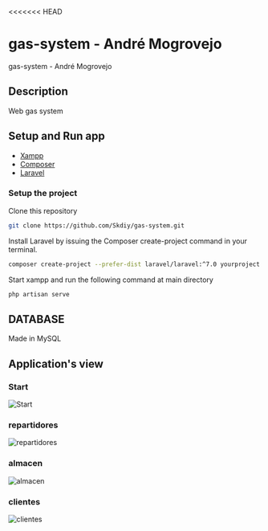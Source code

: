 <<<<<<< HEAD
# gas-system - André Mogrovejo 

gas-system - André Mogrovejo

## Description

Web gas system

## Setup and Run app
* [Xampp](https://www.apachefriends.org/es/index.html)
* [Composer](https://getcomposer.org)
* [Laravel](https://laravel.com)

### Setup the project

Clone this repository
``` bash
git clone https://github.com/Skdiy/gas-system.git
```

Install Laravel by issuing the Composer create-project command in your terminal.
``` bash
composer create-project --prefer-dist laravel/laravel:^7.0 yourproject
```

Start xampp and run the following command at main directory
``` bash
php artisan serve
```

## DATABASE

Made in MySQL

## Application's view

### Start
![Start](https://github.com/Skdiy/gas-system/blob/main/captures/start.JPG)
### repartidores
![repartidores](https://github.com/Skdiy/gas-system/blob/main/captures/repartidores.JPG)
### almacen
![almacen](https://github.com/Skdiy/gas-system/blob/main/captures/almacen.JPG)
### clientes
![clientes](https://github.com/Skdiy/gas-system/blob/main/captures/clientes.JPG)

